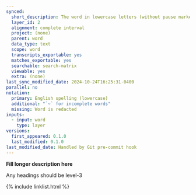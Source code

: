 ```yaml
---
synced:
  short_description: The word in lowercase letters (without pause markers)
  layer_id: 2
  alignment: complete interval
  project: (none)
  parent: word
  data_type: text
  scope: word
  transcripts_exportable: yes
  matches_exportable: yes
  searchable: search-matrix
  viewable: yes
  extra: (none)
last_sync_modified_date: 2024-10-24T16:25:31-0400
parallel: no
notation:
  primary: English spelling (lowercase)
  additional: "`~` for incomplete words"
  missing: Word is redacted
inputs:
  - input: word
    type: layer
versions:
  first_appeared: 0.1.0
  last_modified: 0.1.0
last_modified_date: Handled by Git pre-commit hook
---
```


**Fill longer description here**

Any headings should be level-3


{% include linklist.html %}
